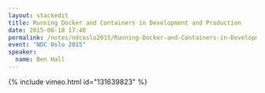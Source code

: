 ```yaml
---
layout: stackedit
title: Running Docker and Containers in Development and Production
date: 2015-06-18 17:40
permalink: /notes/ndcoslo2015/Running-Docker-and-Containers-in-Development-and-Production.html
event: "NDC Oslo 2015"
speaker:
  name: Ben Hall
---
```


{% include vimeo.html id="131639823" %}